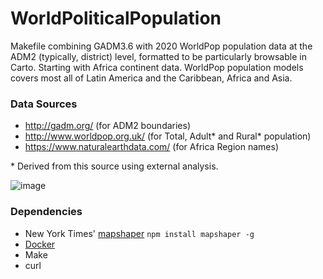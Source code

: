 # WorldPoliticalPopulation

Makefile combining GADM3.6 with 2020 WorldPop population data at the ADM2 (typically, district) level, formatted to be particularly browsable in Carto. Starting with Africa continent data. WorldPop population models covers most all of Latin America and the Caribbean, Africa and Asia.

### Data Sources

* http://gadm.org/ (for ADM2 boundaries)
* http://www.worldpop.org.uk/ (for Total, Adult\* and Rural\* population)
* https://www.naturalearthdata.com/ (for Africa Region names)

\* Derived from this source using external analysis.

![image](https://user-images.githubusercontent.com/283343/41881725-d6d3cfd4-78b2-11e8-9e48-bd51a9f943a4.png)

### Dependencies
* New York Times' [mapshaper](https://github.com/mbloch/mapshaper) `npm install
  mapshaper -g`
* [Docker](https://www.docker.com/community-edition)
* Make
* curl
